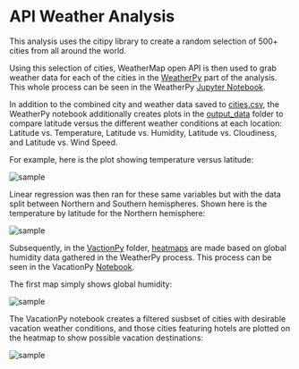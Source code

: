 # API Weather Analysis

This analysis uses the citipy library to create a random selection of 500+ cities from all around the world.

Using this selection of cities, WeatherMap open API is then used to grab weather data for each of the cities in the [WeatherPy](https://github.com/lmfao415/Python-API-Challenge/tree/main/WeatherPy) part of the analysis. This whole process can be seen in the WeatherPy [Jupyter Notebook](https://github.com/lmfao415/Python-API-Challenge/blob/main/WeatherPy/WeatherPy.ipynb). 

In addition to the combined city and weather data saved to [cities.csv](https://github.com/lmfao415/Python-API-Challenge/blob/main/WeatherPy/output_data/cities.csv), the WeatherPy notebook additionally creates plots  in the [output_data](https://github.com/lmfao415/Python-API-Challenge/tree/main/WeatherPy/output_data) folder to compare latitude versus the different weather conditions at each location:
Latitude vs. Temperature,
Latitude vs. Humidity,
Latitude vs. Cloudiness,
and Latitude vs. Wind Speed.

For example, here is the plot showing temperature versus latitude:

![sample](https://github.com/lmfao415/Python-API-Challenge/blob/main/WeatherPy/output_data/Lat_vs_Temp.png?raw=true) 

Linear regression was then ran for these same variables but with the data split between Northern and Southern hemispheres. 
Shown here is the temperature by latitude for the Northern hemisphere:

![sample](https://github.com/lmfao415/Python-API-Challenge/blob/main/WeatherPy/output_data/NorthLat_vs_Temp.png?raw=true)

Subsequently, in the [VactionPy](https://github.com/lmfao415/Python-API-Challenge/tree/main/VacationPy) folder, [heatmaps](https://github.com/lmfao415/Python-API-Challenge/tree/main/VacationPy/heatmaps) are made based on global humidity data gathered in the WeatherPy process. This process can be seen in the VacationPy [Notebook](https://github.com/lmfao415/Python-API-Challenge/blob/main/VacationPy/VacationPy.ipynb).

The first map simply shows global humidity:

![sample](https://github.com/lmfao415/Python-API-Challenge/blob/main/VacationPy/heatmaps/humiditymap.png?raw=true)


The VacationPy notebook creates a filtered susbset of cities with desirable vacation weather conditions, and those cities featuring hotels are plotted on the heatmap to show possible vacation destinations:

![sample](https://github.com/lmfao415/Python-API-Challenge/blob/main/VacationPy/heatmaps/hotelmap.png?raw=true)

